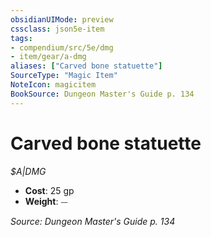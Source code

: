 ```yaml
---
obsidianUIMode: preview
cssclass: json5e-item
tags:
- compendium/src/5e/dmg
- item/gear/a-dmg
aliases: ["Carved bone statuette"]
SourceType: "Magic Item"
NoteIcon: magicitem
BookSource: Dungeon Master's Guide p. 134
---
```

# Carved bone statuette
*$A|DMG*  

- **Cost**: 25 gp
- **Weight**: ⏤

*Source: Dungeon Master's Guide p. 134*